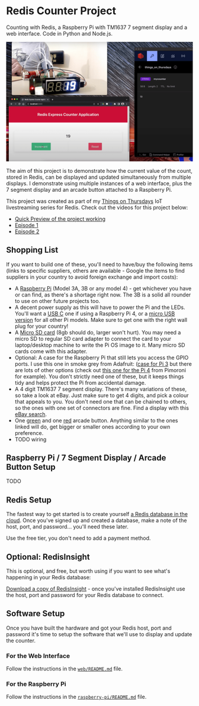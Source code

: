 # Redis Counter Project

Counting with Redis, a Raspberry Pi with TM1637 7 segment display and a web interface.  Code in Python and Node.js.  

![Screenshot of the completed project](redis_counter_pi_project.png)

The aim of this project is to demonstrate how the current value of the count, stored in Redis, can be displayed and updated simultaneously from multiple displays.  I demonstrate using multiple instances of a web interface, plus the 7 segment display and an arcade button attached to a Raspberry Pi.

This project was created as part of my [Things on Thursdays](https://simonprickett.dev/things-on-thursdays-livestreams/) IoT livestreaming series for Redis.  Check out the videos for this project below:

* [Quick Preview of the project working](https://www.youtube.com/watch?v=zUvBzoQJiPQ)
* [Episode 1](https://www.youtube.com/watch?v=NJyR8FKb9aI&t=8s)
* [Episode 2](https://www.youtube.com/watch?v=Ad7zHs5ViWw&t=22s)

## Shopping List

If you want to build one of these, you'll need to have/buy the following items (links to specific suppliers, others are available - Google the items to find suppliers in your country to avoid foreign exchange and import costs):

* A [Raspberry Pi](https://www.raspberrypi.com/products/) (Model 3A, 3B or any model 4) - get whichever you have or can find, as there's a shortage right now.  The 3B is a solid all rounder to use on other future projects too.
* A decent power supply as this will have to power the Pi and the LEDs.  You'll want a [USB C](https://www.raspberrypi.com/products/type-c-power-supply/) one if using a Raspberry Pi 4, or a [micro USB version](https://www.raspberrypi.com/products/micro-usb-power-supply/) for all other Pi models.  Make sure to get one with the right wall plug for your country!
* A [Micro SD card](https://www.mymemory.co.uk/memory/memory-cards/micro-sd.html) (8gb should do, larger won't hurt).  You may need a micro SD to regular SD card adapter to connect the card to your laptop/desktop machine to write the Pi OS image to it.  Many micro SD cards come with this adapter.
* Optional: A case for the Raspberry Pi that still lets you access the GPIO ports.  I use this one in smoke grey from Adafruit: ([case for Pi 3](https://www.adafruit.com/product/2256) but there are lots of other options (check out [this one for the Pi 4](https://shop.pimoroni.com/products/pibow-coupe-4?variant=29210100170835) from Pimoroni for example).  You don't strictly need one of these, but it keeps things tidy and helps protect the Pi from accidental damage.
* A 4 digit TM1637 7 segment display.  There's many variations of these, so take a look at eBay.  Just make sure to get 4 digits, and pick a colour that appeals to you.  You don't need one that can be chained to others, so the ones with one set of connectors are fine.  Find a display with this [eBay search](https://www.ebay.co.uk/sch/i.html?_nkw=tm1637). 
* One [green](https://thepihut.com/products/official-sanwa-arcade-button-long-life?variant=31934166270014) and one [red](https://thepihut.com/products/official-sanwa-arcade-button-long-life?variant=31934166368318) arcade button.  Anything similar to the ones linked will do, get bigger or smaller ones according to your own preference.
* TODO wiring

## Raspberry Pi / 7 Segment Display / Arcade Button Setup

TODO

## Redis Setup

The fastest way to get started is to create yourself [a Redis database in the cloud](https://redis.com/try-free/).  Once you've signed up and created a database, make a note of the host, port, and password... you'll need these later.

Use the free tier, you don't need to add a payment method.

## Optional: RedisInsight

This is optional, and free, but worth using if you want to see what's happening in your Redis database:

[Download a copy of RedisInsight](https://redis.com/redis-enterprise/redis-insight/) - once you've installed RedisInsight use the host, port and password for your Redis database to connect.

## Software Setup

Once you have built the hardware and got your Redis host, port and password it's time to setup the software that we'll use to display and update the counter.

### For the Web Interface

Follow the instructions in the [`web/README.md`](web/README.md) file.

### For the Raspberry Pi

Follow the instructions in the [`raspberry-pi/README.md`](raspberry-pi/README.md) file.


